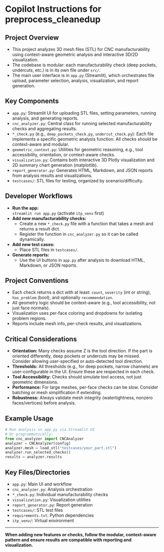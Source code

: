 # Copilot Instructions for preprocess_cleanedup

## Project Overview
- This project analyzes 3D mesh files (STL) for CNC manufacturability using context-aware geometric analysis and interactive 3D/2D visualization.
- The codebase is modular: each manufacturability check (deep pockets, undercuts, etc.) is in its own file under `src/`.
- The main user interface is in `app.py` (Streamlit), which orchestrates file upload, parameter selection, analysis, visualization, and report generation.

## Key Components
- `app.py`: Streamlit UI for uploading STL files, setting parameters, running analysis, and generating reports.
- `cnc_analyzer.py`: Central class for running selected manufacturability checks and aggregating results.
- `*_check.py` (e.g., `deep_pockets_check.py`, `undercut_check.py`): Each file implements a specific geometric analysis function. All checks should be context-aware and modular.
- `geometric_context.py`: Utilities for geometric reasoning, e.g., tool accessibility, orientation, or context-aware checks.
- `visualization.py`: Contains both interactive 3D Plotly visualization and 2D summary chart generation (matplotlib).
- `report_generator.py`: Generates HTML, Markdown, and JSON reports from analysis results and visualizations.
- `testcases/`: STL files for testing, organized by scenario/difficulty.

## Developer Workflows
- **Run the app:**  
  `streamlit run app.py` (activate `itp_venv` first)
- **Add new manufacturability checks:**  
  - Create a new `*_check.py` file with a function that takes a mesh and returns a result dict.
  - Register the function in `cnc_analyzer.py` so it can be called dynamically.
- **Add new test cases:**  
  - Place STL files in `testcases/`.
- **Generate reports:**  
  - Use the UI buttons in `app.py` after analysis to download HTML, Markdown, or JSON reports.

## Project Conventions
- Each check returns a dict with at least: `count`, `severity` (int or string), `has_problem` (bool), and optionally `recommendation`.
- All geometry logic should be context-aware (e.g., tool accessibility, not just face normals).
- Visualization uses per-face coloring and dropdowns for isolating problem regions.
- Reports include mesh info, per-check results, and visualizations.

## Critical Considerations
- **Orientation:** Many checks assume Z is the tool direction. If the part is oriented differently, deep pockets or undercuts may be missed. Consider allowing user-specified or auto-detected tool direction.
- **Thresholds:** All thresholds (e.g., for deep pockets, narrow channels) are user-configurable in the UI. Ensure these are respected in each check.
- **Tool Accessibility:** Checks should simulate tool access, not just geometric dimensions.
- **Performance:** For large meshes, per-face checks can be slow. Consider batching or mesh simplification if extending.
- **Robustness:** Always validate mesh integrity (watertightness, nonzero faces/vertices) before analysis.

## Example Usage
```python
# Run analysis in app.py via Streamlit UI
# Or programmatically:
from cnc_analyzer import CNCAnalyzer
analyzer = CNCAnalyzer(config)
analyzer.mesh = load_stl("testcases/your_part.stl")
analyzer.run_selected_checks()
results = analyzer.results
```

## Key Files/Directories
- `app.py`: Main UI and workflow
- `cnc_analyzer.py`: Analysis orchestration
- `*_check.py`: Individual manufacturability checks
- `visualization.py`: Visualization utilities
- `report_generator.py`: Report generation
- `testcases/`: STL test files
- `requirements.txt`: Python dependencies
- `itp_venv/`: Virtual environment

---

**When adding new features or checks, follow the modular, context-aware pattern and ensure results are compatible with reporting and visualization.**